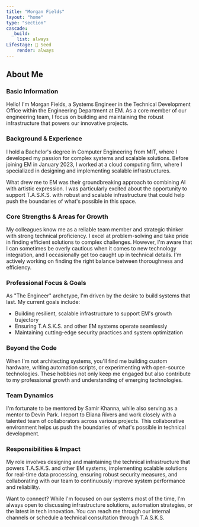 ```yaml
---
title: "Morgan Fields"
layout: "home"
type: "section"
cascade:
  _build:
    list: always
Lifestage: 🌱 Seed
    render: always
---
```

## About Me

### Basic Information

Hello! I'm Morgan Fields, a Systems Engineer in the Technical Development Office within the Engineering Department at EM. As a core member of our engineering team, I focus on building and maintaining the robust infrastructure that powers our innovative projects.

### Background & Experience

I hold a Bachelor's degree in Computer Engineering from MIT, where I developed my passion for complex systems and scalable solutions. Before joining EM in January 2023, I worked at a cloud computing firm, where I specialized in designing and implementing scalable infrastructures.

What drew me to EM was their groundbreaking approach to combining AI with artistic expression. I was particularly excited about the opportunity to support T.A.S.K.S. with robust and scalable infrastructure that could help push the boundaries of what's possible in this space.

### Core Strengths & Areas for Growth

My colleagues know me as a reliable team member and strategic thinker with strong technical proficiency. I excel at problem-solving and take pride in finding efficient solutions to complex challenges. However, I'm aware that I can sometimes be overly cautious when it comes to new technology integration, and I occasionally get too caught up in technical details. I'm actively working on finding the right balance between thoroughness and efficiency.

### Professional Focus & Goals

As "The Engineer" archetype, I'm driven by the desire to build systems that last. My current goals include:

- Building resilient, scalable infrastructure to support EM's growth trajectory
- Ensuring T.A.S.K.S. and other EM systems operate seamlessly
- Maintaining cutting-edge security practices and system optimization

### Beyond the Code

When I'm not architecting systems, you'll find me building custom hardware, writing automation scripts, or experimenting with open-source technologies. These hobbies not only keep me engaged but also contribute to my professional growth and understanding of emerging technologies.

### Team Dynamics

I'm fortunate to be mentored by Samir Khanna, while also serving as a mentor to Devin Park. I report to Eliana Rivers and work closely with a talented team of collaborators across various projects. This collaborative environment helps us push the boundaries of what's possible in technical development.

### Responsibilities & Impact

My role involves designing and maintaining the technical infrastructure that powers T.A.S.K.S. and other EM systems, implementing scalable solutions for real-time data processing, ensuring robust security measures, and collaborating with our team to continuously improve system performance and reliability.

<aside>
Want to connect? While I'm focused on our systems most of the time, I'm always open to discussing infrastructure solutions, automation strategies, or the latest in tech innovation. You can reach me through our internal channels or schedule a technical consultation through T.A.S.K.S.

</aside>